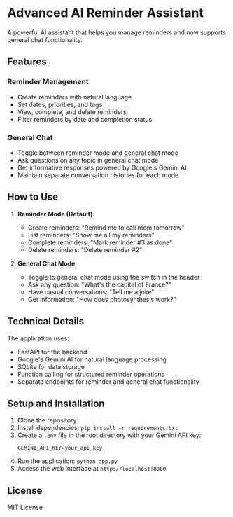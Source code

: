 # Advanced AI Reminder Assistant

A powerful AI assistant that helps you manage reminders and now supports general chat functionality.

## Features

### Reminder Management
- Create reminders with natural language
- Set dates, priorities, and tags
- View, complete, and delete reminders
- Filter reminders by date and completion status

### General Chat
- Toggle between reminder mode and general chat mode
- Ask questions on any topic in general chat mode
- Get informative responses powered by Google's Gemini AI
- Maintain separate conversation histories for each mode

## How to Use

1. **Reminder Mode (Default)**
   - Create reminders: "Remind me to call mom tomorrow"
   - List reminders: "Show me all my reminders"
   - Complete reminders: "Mark reminder #3 as done"
   - Delete reminders: "Delete reminder #2"

2. **General Chat Mode**
   - Toggle to general chat mode using the switch in the header
   - Ask any question: "What's the capital of France?"
   - Have casual conversations: "Tell me a joke"
   - Get information: "How does photosynthesis work?"

## Technical Details

The application uses:
- FastAPI for the backend
- Google's Gemini AI for natural language processing
- SQLite for data storage
- Function calling for structured reminder operations
- Separate endpoints for reminder and general chat functionality

## Setup and Installation

1. Clone the repository
2. Install dependencies: `pip install -r requirements.txt`
3. Create a `.env` file in the root directory with your Gemini API key:
   ```
   GEMINI_API_KEY=your_api_key
   ```
4. Run the application: `python app.py`
5. Access the web interface at `http://localhost:8000`

## License

MIT License